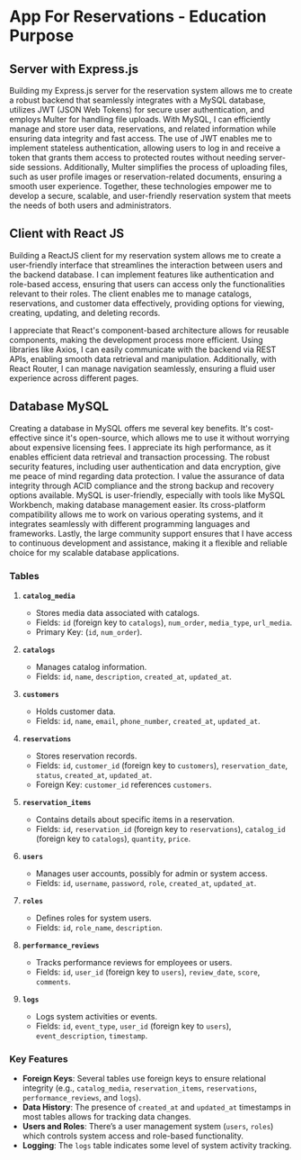 # App For Reservations - Education Purpose

## Server with Express.js

Building my Express.js server for the reservation system allows me to create a robust backend that seamlessly integrates with a MySQL database, utilizes JWT (JSON Web Tokens) for secure user authentication, and employs Multer for handling file uploads. With MySQL, I can efficiently manage and store user data, reservations, and related information while ensuring data integrity and fast access. The use of JWT enables me to implement stateless authentication, allowing users to log in and receive a token that grants them access to protected routes without needing server-side sessions. Additionally, Multer simplifies the process of uploading files, such as user profile images or reservation-related documents, ensuring a smooth user experience. Together, these technologies empower me to develop a secure, scalable, and user-friendly reservation system that meets the needs of both users and administrators.

## Client with React JS

Building a ReactJS client for my reservation system allows me to create a user-friendly interface that streamlines the interaction between users and the backend database. I can implement features like authentication and role-based access, ensuring that users can access only the functionalities relevant to their roles. The client enables me to manage catalogs, reservations, and customer data effectively, providing options for viewing, creating, updating, and deleting records.

I appreciate that React's component-based architecture allows for reusable components, making the development process more efficient. Using libraries like Axios, I can easily communicate with the backend via REST APIs, enabling smooth data retrieval and manipulation. Additionally, with React Router, I can manage navigation seamlessly, ensuring a fluid user experience across different pages.

## Database MySQL

Creating a database in MySQL offers me several key benefits. It's cost-effective since it's open-source, which allows me to use it without worrying about expensive licensing fees. I appreciate its high performance, as it enables efficient data retrieval and transaction processing. The robust security features, including user authentication and data encryption, give me peace of mind regarding data protection. I value the assurance of data integrity through ACID compliance and the strong backup and recovery options available. MySQL is user-friendly, especially with tools like MySQL Workbench, making database management easier. Its cross-platform compatibility allows me to work on various operating systems, and it integrates seamlessly with different programming languages and frameworks. Lastly, the large community support ensures that I have access to continuous development and assistance, making it a flexible and reliable choice for my scalable database applications.

### Tables

1. **`catalog_media`**
   - Stores media data associated with catalogs.
   - Fields: `id` (foreign key to `catalogs`), `num_order`, `media_type`, `url_media`.
   - Primary Key: (`id`, `num_order`).

2. **`catalogs`**
   - Manages catalog information.
   - Fields: `id`, `name`, `description`, `created_at`, `updated_at`.

3. **`customers`**
   - Holds customer data.
   - Fields: `id`, `name`, `email`, `phone_number`, `created_at`, `updated_at`.

4. **`reservations`**
   - Stores reservation records.
   - Fields: `id`, `customer_id` (foreign key to `customers`), `reservation_date`, `status`, `created_at`, `updated_at`.
   - Foreign Key: `customer_id` references `customers`.

5. **`reservation_items`**
   - Contains details about specific items in a reservation.
   - Fields: `id`, `reservation_id` (foreign key to `reservations`), `catalog_id` (foreign key to `catalogs`), `quantity`, `price`.

6. **`users`**
   - Manages user accounts, possibly for admin or system access.
   - Fields: `id`, `username`, `password`, `role`, `created_at`, `updated_at`.

7. **`roles`**
   - Defines roles for system users.
   - Fields: `id`, `role_name`, `description`.

8. **`performance_reviews`**
   - Tracks performance reviews for employees or users.
   - Fields: `id`, `user_id` (foreign key to `users`), `review_date`, `score`, `comments`.

9. **`logs`**
   - Logs system activities or events.
   - Fields: `id`, `event_type`, `user_id` (foreign key to `users`), `event_description`, `timestamp`.

### Key Features

- **Foreign Keys**: Several tables use foreign keys to ensure relational integrity (e.g., `catalog_media`, `reservation_items`, `reservations`, `performance_reviews`, and `logs`).
- **Data History**: The presence of `created_at` and `updated_at` timestamps in most tables allows for tracking data changes.
- **Users and Roles**: There’s a user management system (`users`, `roles`) which controls system access and role-based functionality.
- **Logging**: The `logs` table indicates some level of system activity tracking.
